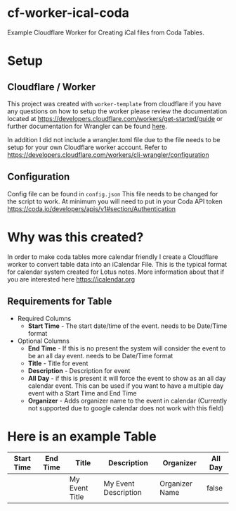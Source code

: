 # cf-worker-ical-coda
Example Cloudflare Worker for Creating iCal files from Coda Tables.

# Setup

## Cloudflare / Worker
This project was created with `worker-template` from cloudflare if you have any questions on how to setup the worker please review the documentation located at https://developers.cloudflare.com/workers/get-started/guide or further documentation for Wrangler can be found [here](https://developers.cloudflare.com/workers/tooling/wrangler).

In addition I did not include a wrangler.toml file due to the file needs to be setup for your own Cloudflare worker account. Refer to https://developers.cloudflare.com/workers/cli-wrangler/configuration

## Configuration
Config file can be found in `config.json` This file needs to be changed for the script to work. At minimum you will need to put in your Coda API token https://coda.io/developers/apis/v1#section/Authentication


# Why was this created?
In order to make coda tables more calendar friendly I  create a Cloudflare worker to convert table data into an iCalendar File. This is the typical format for calendar system created for Lotus notes. More information  about that if you are interested here https://icalendar.org

## Requirements for Table
* Required Columns
  * **Start Time** - The start date/time of the event. needs to be Date/Time format
* Optional Columns
  * **End Time** - If this is no present the system will consider the event to be an all day event. needs to be Date/Time format
  * **Title** - Title for event
  * **Description** - Description for event
  * **All Day** - if this is present it will force the event to show as an all day calendar event. This can be used if you want to have a multiple day event with a Start Time and End Time
  * **Organizer** - Adds organizer name to the event in calendar (Currently not supported due to google calendar does not work with this field)


# Here is an example Table

| Start Time |	End Time |	Title	|Description	|Organizer|	All Day|
|--|--|--|--|--|--|
| |  | My Event Title | My Event Description | Organizer Name |false|

